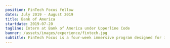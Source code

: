 ```yaml
---
position: FinTech Focus fellow 
dates: July 2019 - August 2019
title: Bank of America
startdate: 2019-07-20
tagline: Intern at Bank of America under Upperline Code
banner: /assets/images/experience/fintech.jpg
subtitle: FinTech Focus is a four-week immersive program designed for incoming college freshmen with an interest in finance, computer science and technology. Over the course of the program, students learn the principles of computer science, gain exposure to the financial services industry, and get hands-on experience developing real-world applications. Students will have the opportunity to hear from guest speakers, learn the basics of banking and finance, and gain insights into STEM career paths available in college and beyond
---
```


<!--
<div class="sidebar">
	<b>Responsibilities:</b>
	<br>• Prepare and lead weekly lab and tutorial activities, with mini lectures to solidify core concepts
	<br>• Hold weekly office hours
	<br>• Provide answers to student questions on online discussion forum
	<br>• Grade weekly tutorials, assignments, and examinations
</div>

## Teaching Assistant @ The University of British Columbia

I taught 4 semesters of <a href="https://courses.students.ubc.ca/cs/courseschedule?pname=subjarea&tname=subj-course&dept=CPSC&course=110">CPSC 110 (Computation, Programs, and Programming)</a>, the introductory course to programming concepts at the University of British Columbia between September 2016 and December 2018.

As of January 2019, I decided to try my hand at TAing for an upper-level course instead, and since I enjoyed <a href="https://courses.students.ubc.ca/cs/courseschedule?pname=subjarea&tname=subj-course&dept=CPSC&course=304">CPSC 304 (Introduction to Relational Databases)</a>, this was my first choice. I'm really excited to solidify my understanding of relational databases by sharing my knowledge and experience with students!

### About CPSC 110

This course is a required course for all students interested in majoring in Computer Science and related degrees, and remains one of the most popular courses at the university. In the 2018-19 school year, 1607 students were registered in the course, with many more on waitlists. For perspective, around 12000 students were accepted to an undergraduate program that year.

Being a Teaching Assistant for this course is an experience unlike any other: not only is the number of students taking the course each year enormous, it also allowed me to connect with students from diverse backgrounds, from experienced programmers to those without any knowledge of tech. At UBC, you're required to take CPSC 110 <a href="https://www.cs.ubc.ca/students/undergrad/prospective/how-apply">before applying to major</a> in Computer Science, so it was interesting working with students who are still gauging their interests and abilities in computer science.

The course itself covers the core concepts of computer science, using <a href="https://racket-lang.org/">Racket</a>, a general-purpose programming language in the Lisp-Scheme family. Racket is also used in the upper level <a href="https://courses.students.ubc.ca/cs/courseschedule?pname=subjarea&tname=subj-course&dept=CPSC&course=311">CPSC 311 (Programming Languages)</a>, since its macro facilities make it simple to write language parsers and interpreters.

Topics covered include:
- HtDF: How to Design Functions
- HtDD: How to Design Data
- HtDW: How to Design Worlds
- Recursion
- Helper functions
- Binary search trees
- Abstractions (fold, map, filter)
- Graphs

The lecture portions, which in-class students watch on their own time, can be found for free as a two-part MOOC on edX (<a href="https://www.edx.org/course/how-code-simple-data-ubcx-htc1x">part 1</a> & <a href="https://www.edx.org/course/how-code-complex-data-ubcx-htc2x">part 2</a>).

### Approaches to TA'ing and lessons learned

During my time as a teaching assistant for CPSC 110, I learned some valuable lessons about education, and thought a lot about ways to teach effectively. 

#### 1. It's about them, not you

Not all teaching methods will work for students. It's very important to understand and acknowledge individual learning styles, and do your best to cater to them.

Because of the uncommon choice of language for an introductory CS class, even students with prior programming experience struggled to grasp the concepts when put into a functional programming paradigm. However, I noticed that this seemed to <mark>level the playing field</mark> between programming beginners and veterans in terms of succeeding in the course.

To cater to both types of students, I made sure to observe the <mark>vocabulary</mark> students would use when describing their solutions during labs, and further probe to understand their background. For example, many students would use terms like "variables", "parameters", or "declare" in the beginning if they had prior experience.

It's important as a TA to be able to gauge a student's knowledge quickly, so explanations can be tailored to a specific student. With experienced students, I focussed on drawing parallels between Racket and the language they've used before. With beginners, I made sure to use analogies to real-life situations, and explain pictorially (I find that those are helpful for understanding program execution).

![diagrams for the bubble lab](/assets/images/experience/ta-diagrams.JPG)
<span class="caption">Using diagrams to explain list manipulation</span>

In my TA evaluations, many students have given me good feedback on using diagrams to explain concepts; by using diagrams and explaining verbally while drawing and writing down key concepts, this appeals to both auditory and visual learners. After explaining the main ideas, I let my students <mark>experiment</mark> with the new approach on their own as I move on to the next students.

#### 2. Learning means vulnerability

Especially in Computer Science, <a href="https://en.wikipedia.org/wiki/Impostor_syndrome">imposter syndrome</a> is prominent in school, academia, and industry. There are always students who seem to be "naturals" at Computer Science - they stay ahead of course material, finish three-hour labs an hour early, have personal projects, and just seem to *get* CS.

It can be very discouraging for students to struggle for a long time, but witness their peer complete the same work in minutes. When you're in that situation, it's hard to recognize that their peer may have reviewed the material beforehand, may have had prior experience, may have taken classes on the topic, or a million other factors.

Imposter syndrome comes with feeling like you'll never be as good as these "CS gods", no matter how much work you put in. This greatly affects a person's ability to learn: for fear of being wrong, you ask less questions, stop experimenting, and become afraid to try new things. And this is really really *really* bad – these are the things learners must do to grow and improve.

As a TA, it was my job to make all students feel emotionally and psychologically safe. I admit that I, too, have struggled with imposter syndrome on many occasions, and still do. However, this puts me in a position to empathize and offer solutions that have worked in my experience. Students have to feel <mark>empowered to take risks</mark>, and understand that <mark>failure is okay</mark>.

When asking questions, I noticed that many students would become nervous when errors appeared while showing me, or if something didn't work as they intended. I emphasize that these are totally normal. Sometimes, I tell them about all the compile errors I ran into on my assignment the other day, and laugh along with them. Then, I direct their attention to reading the error together with them, and working out possible solutions by dissecting the messages.

By doing so, I put the focus on <mark>possible solutions</mark> instead of their capabilities or skills. I make sure they understand that errors and mistakes are totally normal (and more common than they think!) so that they're never afraid to just <mark>keep trying</mark>.

#### 3. Passion goes a long way

> Racket and CPSC 110 are useless. You don't use these in real life.

I've heard this said so many times, often in the first couple labs. It's true that Racket isn't used in most software shops, but I've used the concepts I learned in this class more times than I can count. My passion to share this has brought me to always be on the lookout for opportunities to talk about the importance of 110 concepts.

When students see a TA being enthusiastic, it's easier for them to also gain an interest in the topic. If the TA seems bored, they'll think less of the topic and possibly put less effort into learning. Professors are may seem unapproachable to many students: their time is limited, with how large the classes are, and they may also seem intimidating. Teaching Assistants are most likely the most common interaction a student has with the course, so it's very important that a TA conveys interest in the subject they are teaching.

To be a great teacher, you have to have <mark>genuine passion</mark>. Passion is contagious!

#### 4. Don't be afraid to say "I don't know"

When I first starting teaching, I was afraid to lose credibility by not having all the answers, but further along, I realize that sometimes, it's better to be honest and just admit that you don't know, but you'll get back to them. Obviously, you can't always not have the answers, but it's okay to show vulnerability once in a while.

By admitting that you aren't perfect and also make mistakes, we build a <mark>stronger relationship</mark> with the student. And it's also a great reminder that <mark>as teachers, we are also still learners</mark>.

---

In teaching others, I've also grown immensely.

Being able to write code takes a set of skills, but explaining it to another is a different skillset as well. <mark>Communication</mark> is an essential part of engineering; as part of a team, I'm always required to listen and understand others, as well as present my ideas and contributions.

I've also improved my ability to <mark>read and understand others' code</mark> – a necessary part of working in any team. Dissecting another person's implementation has actually taught me different approaches to problems.

Being a teaching assistant is difficult and frustrating at times, but the lessons learned from doing so and the relationships I've built over the years make it so worth it.

I'm looking forward to new approaches as a Teaching Assistant for CPSC 304, as well as using my experiences to better student education. Onwards to more growth and learning!
-->
